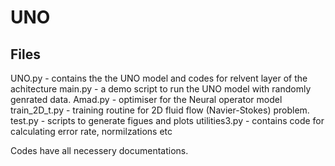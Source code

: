 # UNO
## Files
UNO.py - contains the the UNO model and codes for relvent layer of the achitecture
main.py - a demo script to run the UNO model with randomly genrated data.
Amad.py - optimiser for the Neural operator model
train_2D_t.py  - training routine for 2D fluid flow (Navier-Stokes) problem.
test.py - scripts to generate figues and plots
utilities3.py - contains code for calculating error rate, normilzations etc

Codes have all necessery documentations.
